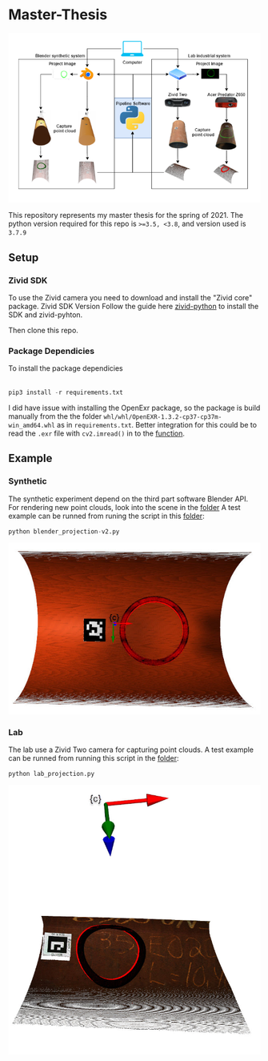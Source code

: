# Master-Thesis
![Overview](https://github.com/eivindtn/Master-Thesis/blob/main/img/overview.png)

This repository represents my master thesis for the spring of 2021.
The python version required for this repo is `>=3.5, <3.8`, and version used is `3.7.9`

## Setup
### Zivid SDK
To use the Zivid camera you need to download and install the "Zivid core" package. Zivid SDK Version
Follow the guide here [zivid-python](https://github.com/zivid/zivid-python) to install the SDK and zivid-pyhton.

Then clone this repo.

### Package Dependicies
To install the package dependicies
```python

pip3 install -r requirements.txt
```

I did have issue with installing the OpenExr package, so the package is build manually from the the folder `whl/whl/OpenEXR-1.3.2-cp37-cp37m-win_amd64.whl` as in `requirements.txt`. Better integration for this could be to read the `.exr` file with `cv2.imread()` in to the [function](https://github.com/eivindtn/Master-Thesis/blob/5ddeaffd9e485bce62d68658d5bdabeacb657fdd/blender/geometry_vision.py#L165).

## Example
### Synthetic
The synthetic experiment depend on the third part software Blender API. 
For rendering new point clouds, look into the scene in the [folder](https://github.com/eivindtn/Master-Thesis/tree/main/blender/scenes)
A test example can be runned from runing the script in this [folder](https://github.com/eivindtn/Master-Thesis/tree/main/blender):
```python
python blender_projection-v2.py
```
![Blender](https://github.com/eivindtn/Master-Thesis/blob/main/img/blender.jpg)
### Lab
The lab use a Zivid Two camera for capturing point clouds. A test example can be runned from running this script in the [folder](https://github.com/eivindtn/Master-Thesis/tree/main/lab):

```python
python lab_projection.py
```
![Zivid](https://github.com/eivindtn/Master-Thesis/blob/main/img/zivid.jpg)